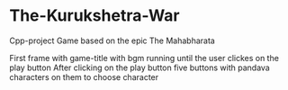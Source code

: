 # The-Kurukshetra-War
Cpp-project
Game based on the epic The Mahabharata

First frame with game-title with bgm running until the user clickes on the play button 
After clicking on the play button five buttons with pandava characters on them to choose character
